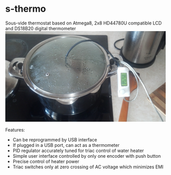 # s-thermo
Sous-vide thermostat based on Atmega8, 2x8 HD44780U compatible LCD and DS18B20 digital thermometer
![sous vide thermostat](images/2015-04-17_17-01-45_96.jpg)

Features:
* Can be reprogrammed by USB interface
* If plugged in a USB port, can act as a thermometer
* PID regulator accurately tuned for triac control of water heater
* Simple user interface controlled by only one encoder with push button
* Precise control of heater power
* Triac switches only at zero crossing of AC voltage which minimizes EMI
